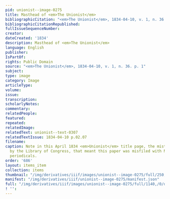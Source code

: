 ```yaml
---
pid: unionist--image-0275
title: Masthead of <em>The Unionist</em>
bibliographicCitation: "<em>The Unionist</em>, 1834-04-10, v. 1, n. 36. p. 1"
bibliographicCitationRepublished: 
fullIssueSequenceNumber: 
creator: 
dateCreated: '1834'
description: Masthead of <em>The Unionist</em>
language: English
publisher: 
IsPartOf: 
rights: Public Domain
source: "<em>The Unionist</em>, 1834-04-10, v. 1, n. 36. p. 1"
subject: 
type: image
category: Image
articleType: 
volume: 
issue: 
transcription: 
scholarlyNotes: 
commentary: 
relatedPeople: 
featured: 
repeated: 
relatedImage: 
relatedText: unionist--text-0307
relatedTextIssue: 1834-04-10 p.02.07
filename: 
caption: Note in this April 1834 <em>Unionist</em> title page, the mistaken notification
  by the Library of Congress, that meant this paper was misfiled with New York State
  periodicals.
order: '686'
layout: items_item
collection: items
thumbnail: "/img/derivatives/iiif/images/unionist--image-0275/full/250,/0/default.jpg"
manifest: "/img/derivatives/iiif/unionist--image-0275/manifest.json"
full: "/img/derivatives/iiif/images/unionist--image-0275/full/1140,/0/default.jpg"
! '': 
---
```

